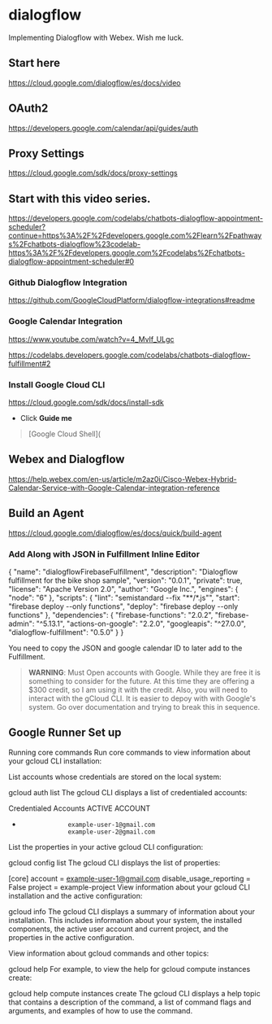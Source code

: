# dialogflow
Implementing Dialogflow with Webex. Wish me luck.

## Start here

https://cloud.google.com/dialogflow/es/docs/video

## OAuth2

https://developers.google.com/calendar/api/guides/auth

## Proxy Settings
https://cloud.google.com/sdk/docs/proxy-settings

## Start with this video series. 

https://developers.google.com/codelabs/chatbots-dialogflow-appointment-scheduler?continue=https%3A%2F%2Fdevelopers.google.com%2Flearn%2Fpathways%2Fchatbots-dialogflow%23codelab-https%3A%2F%2Fdevelopers.google.com%2Fcodelabs%2Fchatbots-dialogflow-appointment-scheduler#0

### Github Dialogflow Integration 

https://github.com/GoogleCloudPlatform/dialogflow-integrations#readme

### Google Calendar Integration

https://www.youtube.com/watch?v=4_MvIf_ULgc

https://codelabs.developers.google.com/codelabs/chatbots-dialogflow-fulfillment#2

### Install Google Cloud CLI

https://cloud.google.com/sdk/docs/install-sdk

* Click **Guide me**
>[Google Cloud Shell](

## Webex and Dialogflow

https://help.webex.com/en-us/article/m2az0i/Cisco-Webex-Hybrid-Calendar-Service-with-Google-Calendar-integration-reference

## Build an Agent

https://cloud.google.com/dialogflow/es/docs/quick/build-agent

### Add Along with JSON in Fulfillment Inline Editor

{
  "name": "dialogflowFirebaseFulfillment",
  "description": "Dialogflow fulfillment for the bike shop sample",
  "version": "0.0.1",
  "private": true,
  "license": "Apache Version 2.0",
  "author": "Google Inc.",
  "engines": {
    "node": "6"
  },
  "scripts": {
    "lint": "semistandard --fix \"**/*.js\"",
    "start": "firebase deploy --only functions",
    "deploy": "firebase deploy --only functions"
  },
  "dependencies": {
    "firebase-functions": "2.0.2",
    "firebase-admin": "^5.13.1",
    "actions-on-google": "2.2.0", 
    "googleapis": "^27.0.0",
    "dialogflow-fulfillment": "0.5.0"
  }
}

You need to copy the JSON and google calendar ID to later add to the Fulfillment. 
>**WARNING**: Must Open accounts with Google. While they are free it is something to consider for the future. At this time they are offering a $300 credit, so I am using it with the credit. Also, you will need to interact with the gCloud CLI. It is easier to depoy with with Google's system.
>Go over documentation and trying to break this in sequence.

## Google Runner Set up

Running core commands
Run core commands to view information about your gcloud CLI installation:

List accounts whose credentials are stored on the local system:


gcloud auth list
The gcloud CLI displays a list of credentialed accounts:


Credentialed Accounts
ACTIVE             ACCOUNT
*                  example-user-1@gmail.com
                   example-user-2@gmail.com
List the properties in your active gcloud CLI configuration:


gcloud config list
The gcloud CLI displays the list of properties:


[core]
account = example-user-1@gmail.com
disable_usage_reporting = False
project = example-project
View information about your gcloud CLI installation and the active configuration:


gcloud info
The gcloud CLI displays a summary of information about your installation. This includes information about your system, the installed components, the active user account and current project, and the properties in the active configuration.

View information about gcloud commands and other topics:


gcloud help
For example, to view the help for gcloud compute instances create:


gcloud help compute instances create
The gcloud CLI displays a help topic that contains a description of the command, a list of command flags and arguments, and examples of how to use the command.

